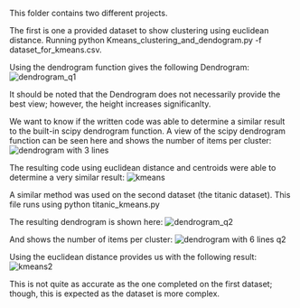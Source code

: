 This folder contains two different projects. 

The first is one a provided dataset to show clustering using euclidean distance. Running python Kmeans_clustering_and_dendogram.py -f dataset_for_kmeans.csv. 

Using the dendrogram function gives the following Dendrogram: 
![dendrogram_q1](https://user-images.githubusercontent.com/38801847/52526779-58e5a780-2c8c-11e9-9dce-8e5797c52474.jpg)

It should be noted that the Dendrogram does not necessarily provide the best view; however, the height increases significanlty.

We want to know if the written code was able to determine a similar result to the built-in scipy dendrogram function. 
A view of the scipy dendrogram function can be seen here and shows the number of items per cluster:
![dendrogram with 3 lines](https://user-images.githubusercontent.com/38801847/52526790-77e43980-2c8c-11e9-9a8c-30e07c25369e.jpg)

The resulting code using euclidean distance and centroids were able to determine a very similar result:
![kmeans](https://user-images.githubusercontent.com/38801847/52526935-6dc33a80-2c8e-11e9-8d35-ee8d3f4ef266.PNG)

A similar method was used on the second dataset (the titanic dataset). This file runs using python titanic_kmeans.py

The resulting dendrogram is shown here:
![dendrogram_q2](https://user-images.githubusercontent.com/38801847/52526968-1a9db780-2c8f-11e9-9861-0ca9c39a3563.jpg)

And shows the number of items per cluster:
![dendrogram with 6 lines q2](https://user-images.githubusercontent.com/38801847/52526972-31440e80-2c8f-11e9-8a18-3d31fdb662f2.jpg)

Using the euclidean distance provides us with the following result:
![kmeans2](https://user-images.githubusercontent.com/38801847/52526965-ffcb4300-2c8e-11e9-8ac3-31968f910414.PNG)

This is not quite as accurate as the one completed on the first dataset; though, this is expected as the dataset is more complex. 
